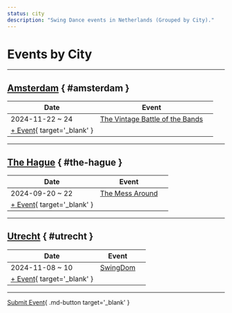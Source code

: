 ```yaml
---
status: city
description: "Swing Dance events in Netherlands (Grouped by City)."
---
```


# Events by City

---

## <a id=amsterdam></a>[Amsterdam](#amsterdam) { #amsterdam }

| Date | Event | |
| --- | --- | --- |
| 2024-11-22 ~ 24 | [The Vintage Battle of the Bands](the-vintage-battle-of-the-bands-2024.md) |  |
| [+ Event](https://github.com/swingdance/events/issues/new?assignees=&labels=add+event&projects=&template=02-add_entity.yml&title=%5B2024%2Fnl%5D%20%3CName%3E&region=nl&province=Amsterdam&city=Amsterdam&org_id=&date_starts=2024-&date_ends=2024-){ target='_blank' }

---

## <a id=the-hague></a>[The Hague](#the-hague) { #the-hague }

| Date | Event | |
| --- | --- | --- |
| 2024-09-20 ~ 22 | [The Mess Around](the-mess-around-2024.md) |  |
| [+ Event](https://github.com/swingdance/events/issues/new?assignees=&labels=add+event&projects=&template=02-add_entity.yml&title=%5B2024%2Fnl%5D%20%3CName%3E&region=nl&province=The%20Hague&city=The%20Hague&org_id=&date_starts=2024-&date_ends=2024-){ target='_blank' }

---

## <a id=utrecht></a>[Utrecht](#utrecht) { #utrecht }

| Date | Event | |
| --- | --- | --- |
| 2024-11-08 ~ 10 | [SwingDom](swing-dom-2024.md) |  |
| [+ Event](https://github.com/swingdance/events/issues/new?assignees=&labels=add+event&projects=&template=02-add_entity.yml&title=%5B2024%2Fnl%5D%20%3CName%3E&region=nl&province=Utrecht&city=Utrecht&org_id=&date_starts=2024-&date_ends=2024-){ target='_blank' }

---

[Submit Event](https://github.com/swingdance/events/issues/new?assignees=&labels=add+event&projects=&template=02-add_entity.yml&title=%5Bnl%5D%20%3CName%3E&region=nl&province=&city=&org_id=2024){ .md-button target='_blank' }
